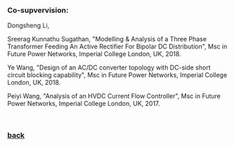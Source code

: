 
<br />

### Co-supvervision:

Dongsheng Li, 

Sreerag Kunnathu Sugathan, "Modelling & Analysis of a Three Phase Transformer Feeding An Active Rectifier For Bipolar DC Distribution", Msc in Future Power Networks, Imperial College London, UK, 2018.

Ye Wang, "Design of an AC/DC converter topology with DC-side short circuit blocking capability", Msc in Future Power Networks, Imperial College London, UK, 2018.

Peiyi Wang, "Analysis of an HVDC Current Flow Controller", Msc in Future Power Networks, Imperial College London, UK, 2017.

<br />

### [back](https://yt-li.github.io/)
